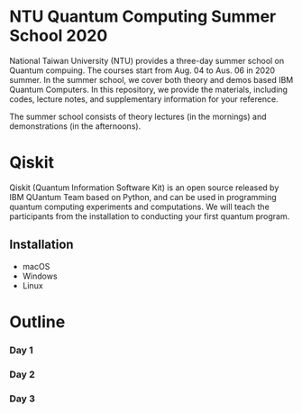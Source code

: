 # NTU Quantum Computing Summer School 2020
National Taiwan University (NTU) provides a three-day summer school on Quantum compuing. The courses start from Aug. 04 to Aus. 06 in 2020 summer. In the summer school, we cover both theory and demos based IBM Quantum Computers. In this repository, we provide the materials, including codes, lecture notes, and supplementary information for your reference.

The summer school consists of theory lectures (in the mornings) and demonstrations (in the afternoons).


# Qiskit
Qiskit (Quantum Information Software Kit) is an open source released by IBM QUantum Team based on Python, and can be used in programming quantum computing experiments and computations. We will teach the participants from the installation to conducting your first quantum program.

## Installation
- macOS
- Windows
- Linux


# Outline

### Day 1

### Day 2

### Day 3

